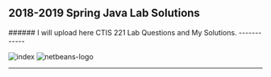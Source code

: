 <h2>2018-2019 Spring Java Lab Solutions</h2>
###### I will upload here CTIS 221 Lab Questions and My Solutions.
------------


![index](https://user-images.githubusercontent.com/16281631/53685509-a35ac100-3d2c-11e9-8e12-4da5d33f8163.png)  		![netbeans-logo](https://user-images.githubusercontent.com/16281631/53685484-3f37fd00-3d2c-11e9-9e7c-bcf00dbefd1d.png)

------------








